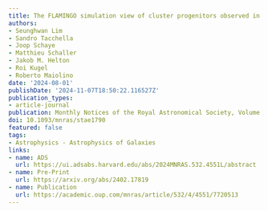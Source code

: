 ```yaml
---
title: The FLAMINGO simulation view of cluster progenitors observed in the epoch of reionization with JWST
authors:
- Seunghwan Lim
- Sandro Tacchella
- Joop Schaye
- Matthieu Schaller
- Jakob M. Helton
- Roi Kugel
- Roberto Maiolino
date: '2024-08-01'
publishDate: '2024-11-07T18:50:22.116527Z'
publication_types:
- article-journal
publication: Monthly Notices of the Royal Astronomical Society, Volume 532, Issue 4, pp.4551-4569
doi: 10.1093/mnras/stae1790
featured: false
tags:
- Astrophysics - Astrophysics of Galaxies
links:
- name: ADS
  url: https://ui.adsabs.harvard.edu/abs/2024MNRAS.532.4551L/abstract
- name: Pre-Print
  url: https://arxiv.org/abs/2402.17819
- name: Publication
  url: https://academic.oup.com/mnras/article/532/4/4551/7720513
---
```

